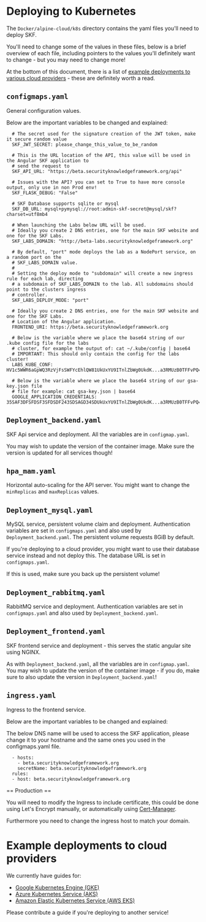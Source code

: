 # Deploying to Kubernetes

The `Docker/alpine-cloud/k8s` directory contains the yaml files you'll need to deploy SKF.

You'll need to change some of the values in these files, below is a brief overview of each file,
including pointers to the values you'll definitely want to change - but you may need to change more!

At the bottom of this document, there is a list of [example deployments to various cloud
providers](#Example-deployments-to-cloud-providers) - these are definitely worth a read.

## `configmaps.yaml`

General configuration values.

Below are the important variables to be changed and explained:

```
  # The secret used for the signature creation of the JWT token, make it secure random value
  SKF_JWT_SECRET: please_change_this_value_to_be_random
```
```
  # This is the URL location of the API, this value will be used in the Angular SKF application to
  # send the request to
  SKF_API_URL: "https://beta.securityknowledgeframework.org/api"
```
```
  # Issues with the API? you can set to True to have more console output, only use in non Prod env!
  SKF_FLASK_DEBUG: "False"
```
```
  # SKF Database supports sqlite or mysql
  SKF_DB_URL: mysql+pymysql://root:admin-skf-secret@mysql/skf?charset=utf8mb4
```
```
  # When launching the Labs below URL will be used.
  # Ideally you create 2 DNS entries, one for the main SKF website and one for the SKF Labs.
  SKF_LABS_DOMAIN: "http://beta-labs.securityknowledgeframework.org"
```
```
  # By default, "port" mode deploys the lab as a NodePort service, on a random port on the
  # SKF_LABS_DOMAIN value.
  #
  # Setting the deploy mode to "subdomain" will create a new ingress rule for each lab, directing
  # a subdomain of SKF_LABS_DOMAIN to the lab. All subdomains should point to the clusters ingress
  # controller.
  SKF_LABS_DEPLOY_MODE: "port"
```
```
  # Ideally you create 2 DNS entries, one for the main SKF website and one for the SKF Labs.
  # Location of the Angular application.
  FRONTEND_URI: https://beta.securityknowledgeframework.org
```
```
  # Below is the variable where we place the base64 string of our .kube config file for the labs
  # cluster, for example the output of: cat ~/.kube/config | base64
  # IMPORTANT: This should only contain the config for the labs cluster!
  LABS_KUBE_CONF: HV1c5WWR6aGpWQ3RzVjFsSWFYcEhlQW81UkUxYU9ITnlZbWg0UkdK...a3RMUzB0TFFvPQ==
```
```
  # Below is the variable where we place the base64 string of our gsa-key.json file
  # file for example: cat gsa-key.json | base64
  GOOGLE_APPLICATION_CREDENTIALS: 35SAF3DFSFDSF3SFDSDF243SDSAGD34SDUkUxYU9ITnlZbWg0UkdK...a3RMUzB0TFFvPQ==
```

## `Deployment_backend.yaml`

SKF Api service and deployment. All the variables are in `configmap.yaml`.

You may wish to update the version of the container image. Make sure the version is updated for all
services though!

## `hpa_mam.yaml`

Horizontal auto-scaling for the API server. You might want to change the `minReplicas` and
`maxReplicas` values.

## `Deployment_mysql.yaml`

MySQL service, persistent volume claim and deployment. Authentication variables are set in
`configmaps.yaml` and also used by `Deployment_backend.yaml`. The persistent volume requests 8GiB by
default.

If you're deploying to a cloud provider, you might want to use their database service instead and
not deploy this. The database URL is set in `configmaps.yaml`.

If this is used, make sure you back up the persistent volume!

## `Deployment_rabbitmq.yaml`

RabbitMQ service and deployment. Authentication variables are set in `configmaps.yaml` and also used
by `Deployment_backend.yaml`.

## `Deployment_frontend.yaml`

SKF frontend service and deployment - this serves the static angular site using NGINX.

As with `Deployment_backend.yaml`, all the variables are in `configmap.yaml`. You may wish to update
the version of the container image - if you do, make sure to also update the version in
`Deployment_backend.yaml`!

## `ingress.yaml`

Ingress to the frontend service.

Below are the important variables to be changed and explained:

The below DNS name will be used to access the SKF application, please change it to your hostname and
the same ones you used in the configmaps.yaml file.

```
  - hosts:
    - beta.securityknowledgeframework.org
    secretName: beta.securityknowledgeframework.org
  rules:
  - host: beta.securityknowledgeframework.org
```

== Production ==

You will need to modify the Ingress to include certificate, this could be done using Let's Encrypt
manually, or automatically using
[Cert-Manager](https://cert-manager.io/docs/installation/kubernetes/).

Furthermore you need to change the ingress host to match your domain.

# Example deployments to cloud providers

We currently have guides for:
- [Google Kubernetes Engine (GKE)](GCP.md)
- [Azure Kubernetes Service (AKS)](Azure.md)
- [Amazon Elastic Kubernetes Service (AWS EKS)](AWS.md)

Please contribute a guide if you're deploying to another service!
